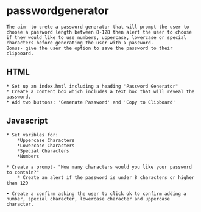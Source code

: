 # passwordgenerator
    The aim- to crete a password generator that will prompt the user to choose a password length between 8-128 then alert the user to choose if they would like to use numbers, uppercase, lowercase or special characters before generating the user with a password.
    Bonus- give the user the option to save the password to their clipboard.

## HTML
    * Set up an index.hmtl including a heading "Password Generator"
    * Create a content box which includes a text box that will reveal the password.
    * Add two buttons: 'Generate Password' and 'Copy to Clipboard'

## Javascript
    * Set varibles for:
        *Uppercase Characters
        *Lowercase Characters
        *Special Characters
        *Numbers

    * Create a prompt- "How many characters would you like your password to contain?"
        * Create an alert if the password is under 8 characters or higher than 129

    • Create a confirm asking the user to click ok to confirm adding a number, special character, lowercase character and uppercase character.
